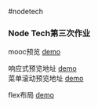 ﻿#nodetech

### Node Tech第三次作业

mooc预览 [demo](https://smilecris.github.io/NodeTech/0503work/test/)

响应式预览地址 [demo](https://smilecris.github.io/NodeTech/0503work/demo/) <br>
菜单滚动预览地址 [demo](https://smilecris.github.io/NodeTech/0503work/demo/index2.html)

flex布局 [demo](https://smilecris.github.io/NodeTech/0503work/flex.html)
